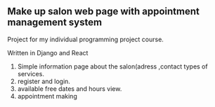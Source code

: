 

## Make up salon web page with appointment management system

Project for my individual programming project course.

Written in Django and React

1. Simple information page about the salon(adress ,contact types of services.
2. register and login.
3. available free dates and hours view.
4. appointment making
